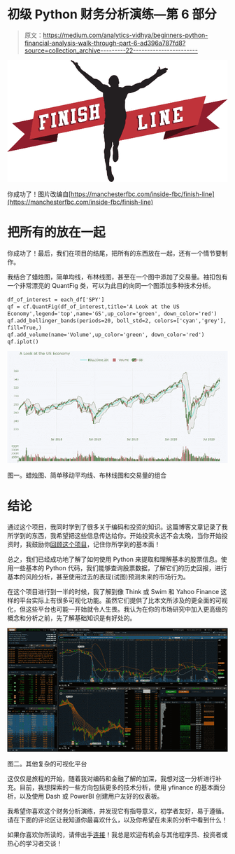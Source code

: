# 初级 Python 财务分析演练—第 6 部分

> 原文：<https://medium.com/analytics-vidhya/beginners-python-financial-analysis-walk-through-part-6-ad396a787fd8?source=collection_archive---------22----------------------->

![](img/f44526c00ae572fcd31b172a52c92605.png)

你成功了！图片改编自[https://manchesterfbc.com/inside-fbc/finish-line](https://manchesterfbc.com/inside-fbc/finish-line)

# 把所有的放在一起

你成功了！最后，我们在项目的结尾，把所有的东西放在一起，还有一个情节要制作。

我结合了蜡烛图，简单均线，布林线图，甚至在一个图中添加了交易量。袖扣包有一个非常漂亮的 QuantFig 类，可以为此目的向同一个图添加多种技术分析。

```
df_of_interest = each_df['SPY']
qf = cf.QuantFig(df_of_interest,title='A Look at the US Economy',legend='top',name='GS',up_color='green', down_color='red')
qf.add_bollinger_bands(periods=20, boll_std=2, colors=['cyan','grey'], fill=True,)
qf.add_volume(name='Volume',up_color='green', down_color='red')
qf.iplot()
```

![](img/af61f4562ee70f97feb07a8485423209.png)

图一。蜡烛图、简单移动平均线、布林线图和交易量的组合

# 结论

通过这个项目，我同时学到了很多关于编码和投资的知识。这篇博客文章记录了我所学到的东西，我希望把这些信息传达给你。开始投资永远不会太晚，当你开始投资时，我鼓励你[回顾这个项目](/@chan.keith.96/beginners-python-financial-analysis-walk-through-part-1-cbc89be80fbe)，记住你所学到的基本面！

总之，我们已经成功地了解了如何使用 Python 来提取和理解基本的股票信息。使用一些基本的 Python 代码，我们能够查询股票数据，了解它们的历史回报，进行基本的风险分析，甚至使用过去的表现(试图)预测未来的市场行为。

在这个项目进行到一半的时候，我了解到像 Think 或 Swim 和 Yahoo Finance 这样的平台实际上有很多可视化功能。虽然它们提供了比本文所涉及的更全面的可视化，但这些平台也可能一开始就令人生畏。我认为在你的市场研究中加入更高级的概念和分析之前，先了解基础知识是有好处的。

![](img/fc20184c744e67d8ae525045d06d0ce7.png)

图二。其他复杂的可视化平台

这仅仅是旅程的开始，随着我对编码和金融了解的加深，我想对这一分析进行补充。目前，我想探索的一些方向包括更多的技术分析，使用 yfinance 的基本面分析，以及使用 Dash 或 PowerBI 创建用户友好的仪表板。

我希望你喜欢这个财务分析演练，并发现它有指导意义，初学者友好，易于遵循。请在下面的评论区让我知道你最喜欢什么，以及你希望在未来的分析中看到什么！

如果你喜欢你所读的，请伸出手[连接](/@chan.keith.96/about-me-50d21398984d)！我总是欢迎有机会与其他程序员、投资者或热心的学习者交谈！